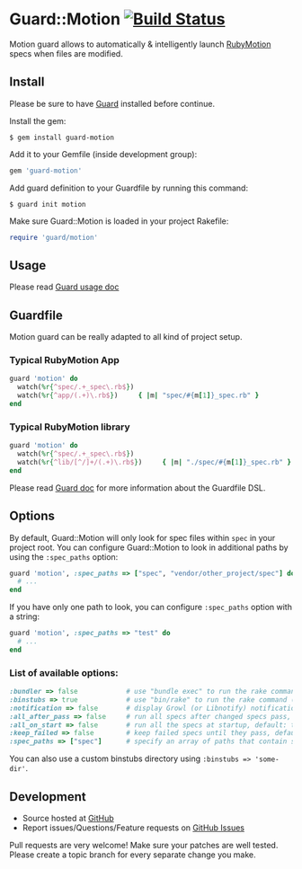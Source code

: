 # Guard::Motion [![Build Status](https://secure.travis-ci.org/mordaroso/guard-motion.png?branch=master)](http://travis-ci.org/mordaroso/guard-motion)

Motion guard allows to automatically & intelligently launch [RubyMotion](http://www.rubymotion.com/) specs when files are modified.

## Install

Please be sure to have [Guard](https://github.com/guard/guard) installed before continue.

Install the gem:

```
$ gem install guard-motion
```

Add it to your Gemfile (inside development group):

``` ruby
gem 'guard-motion'
```

Add guard definition to your Guardfile by running this command:

```
$ guard init motion
```

Make sure Guard::Motion is loaded in your project Rakefile:

``` ruby
require 'guard/motion'
```

## Usage

Please read [Guard usage doc](https://github.com/guard/guard#readme)

## Guardfile

Motion guard can be really adapted to all kind of project setup.

### Typical RubyMotion App

``` ruby
guard 'motion' do
  watch(%r{^spec/.+_spec\.rb$})
  watch(%r{^app/(.+)\.rb$})     { |m| "spec/#{m[1]}_spec.rb" }
end
```

### Typical RubyMotion library

``` ruby
guard 'motion' do
  watch(%r{^spec/.+_spec\.rb$})
  watch(%r{^lib/[^/]+/(.+)\.rb$})     { |m| "./spec/#{m[1]}_spec.rb" }
end
```

Please read [Guard doc](https://github.com/guard/guard#readme) for more information about the Guardfile DSL.

## Options

By default, Guard::Motion will only look for spec files within `spec` in your project root. You can configure Guard::Motion to look in additional paths by using the `:spec_paths` option:

``` ruby
guard 'motion', :spec_paths => ["spec", "vendor/other_project/spec"] do
  # ...
end
```
If you have only one path to look, you can configure `:spec_paths` option with a string:

``` ruby
guard 'motion', :spec_paths => "test" do
  # ...
end
```

### List of available options:

``` ruby
:bundler => false            # use "bundle exec" to run the rake command, default: true
:binstubs => true            # use "bin/rake" to run the rake command (takes precedence over :bundle), default: false
:notification => false       # display Growl (or Libnotify) notification after the specs are done running, default: true
:all_after_pass => false     # run all specs after changed specs pass, default: true
:all_on_start => false       # run all the specs at startup, default: true
:keep_failed => false        # keep failed specs until they pass, default: true
:spec_paths => ["spec"]      # specify an array of paths that contain spec files
```

You can also use a custom binstubs directory using `:binstubs => 'some-dir'`.

Development
-----------

* Source hosted at [GitHub](https://github.com/mordaroso/guard-motion)
* Report issues/Questions/Feature requests on [GitHub Issues](https://github.com/mordaroso/guard-motion/issues)

Pull requests are very welcome! Make sure your patches are well tested. Please create a topic branch for every separate change
you make.
